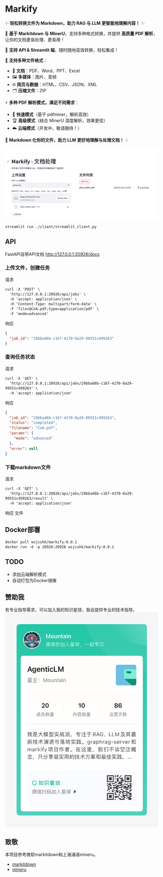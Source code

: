 # Markify

✨ **轻松转换文件为 Markdown，助力 RAG 与 LLM 更智能地理解内容！** ✨  

🚀 **基于 Markitdown 与 MinerU**，支持多种格式转换，并提供 **高质量 PDF 解析**，让你的文档更易处理、更易用！  

📡 **支持 API & Streamlit 端**，随时随地高效转换，轻松集成！  

📂 **支持多种文件格式**：
- 📄 **文档**：PDF、Word、PPT、Excel  
- 🖼 **多媒体**：图片、音频  
- 🌐 **网页与数据**：HTML、CSV、JSON、XML  
- 🗂 **压缩文件**：ZIP  

⚡ **多种 PDF 解析模式，满足不同需求**：
- 🚀 **快速模式**（基于 pdfminer，解析高效）  
- 🏆 **高级模式**（结合 MinerU 深度解析，效果更佳）  
- ☁️ **云端模式**（开发中，敬请期待！）  

📖 **Markdown 化你的文件，助力 LLM 更好地理解与处理文档！** 💡

![alt text](assets/streamlint_ui.png)
```shell
streamlit run ./client/streamlit_client.py
```

## API
FastAPI自带API文档 http://127.0.0.1:20926/docs
### 上传文件，创建任务
请求
```shell
curl -X 'POST' \
  'http://127.0.0.1:20926/api/jobs' \
  -H 'accept: application/json' \
  -H 'Content-Type: multipart/form-data' \
  -F 'file=@CoA.pdf;type=application/pdf' \
  -F 'mode=advanced'
```
响应
```json
{
  "job_id": "29bbad6b-c167-41f0-8a29-99551c499263"
}
```
### 查询任务状态
请求
```shell
curl -X 'GET' \
  'http://127.0.0.1:20926/api/jobs/29bbad6b-c167-41f0-8a29-99551c499263' \
  -H 'accept: application/json'
```
响应
```json
{
  "job_id": "29bbad6b-c167-41f0-8a29-99551c499263",
  "status": "completed",
  "filename": "CoA.pdf",
  "params": {
    "mode": "advanced"
  },
  "error": null
}
```
### 下载markdown文件
请求
```shell
curl -X 'GET' \
  'http://127.0.0.1:20926/api/jobs/29bbad6b-c167-41f0-8a29-99551c499263/result' \
  -H 'accept: application/json'
```
响应
文件


## Docker部署
```shell
docker pull wsjcuhk/markify:0.0.1
docker run -d -p 20926:20926 wsjcuhk/markify:0.0.1
```


## TODO
- 添加云端解析模式
- 自动打包为Docker镜像

## 赞助我
有专业指导需求，可以加入我的知识星球，我会提供专业的技术指导。
![zsxq](assets/zsxq.JPG)


## 致敬
本项目参考微软markitdown和上海浦语mineru。
- [markitdown](https://github.com/microsoft/markitdown)
- [mineru](https://github.com/opendatalab/MinerU)
